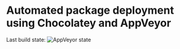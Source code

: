 # Automated package deployment using Chocolatey and AppVeyor

Last build state: ![AppVeyor state](https://ci.appveyor.com/api/projects/status/vujkar7b0ms1l043?svg=true)
